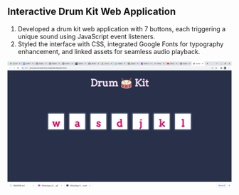 
## Interactive Drum Kit Web Application

1. Developed a drum kit web application with 7 buttons, each triggering a unique sound using JavaScript event listeners.
2. Styled the interface with CSS, integrated Google Fonts for typography enhancement, and linked assets for seamless audio playback.

![](https://github.com/santoydv/Interactive-Drum-Kit-Web-Application/blob/main/Drumkit.png)
